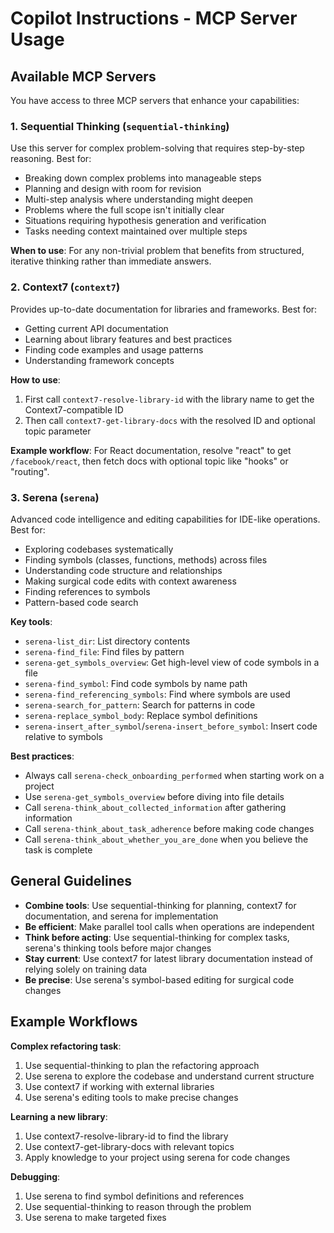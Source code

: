 # Copilot Instructions - MCP Server Usage

## Available MCP Servers

You have access to three MCP servers that enhance your capabilities:

### 1. Sequential Thinking (`sequential-thinking`)
Use this server for complex problem-solving that requires step-by-step reasoning. Best for:
- Breaking down complex problems into manageable steps
- Planning and design with room for revision
- Multi-step analysis where understanding might deepen
- Problems where the full scope isn't initially clear
- Situations requiring hypothesis generation and verification
- Tasks needing context maintained over multiple steps

**When to use**: For any non-trivial problem that benefits from structured, iterative thinking rather than immediate answers.

### 2. Context7 (`context7`)
Provides up-to-date documentation for libraries and frameworks. Best for:
- Getting current API documentation
- Learning about library features and best practices
- Finding code examples and usage patterns
- Understanding framework concepts

**How to use**:
1. First call `context7-resolve-library-id` with the library name to get the Context7-compatible ID
2. Then call `context7-get-library-docs` with the resolved ID and optional topic parameter

**Example workflow**: For React documentation, resolve "react" to get `/facebook/react`, then fetch docs with optional topic like "hooks" or "routing".

### 3. Serena (`serena`)
Advanced code intelligence and editing capabilities for IDE-like operations. Best for:
- Exploring codebases systematically
- Finding symbols (classes, functions, methods) across files
- Understanding code structure and relationships
- Making surgical code edits with context awareness
- Finding references to symbols
- Pattern-based code search

**Key tools**:
- `serena-list_dir`: List directory contents
- `serena-find_file`: Find files by pattern
- `serena-get_symbols_overview`: Get high-level view of code symbols in a file
- `serena-find_symbol`: Find code symbols by name path
- `serena-find_referencing_symbols`: Find where symbols are used
- `serena-search_for_pattern`: Search for patterns in code
- `serena-replace_symbol_body`: Replace symbol definitions
- `serena-insert_after_symbol`/`serena-insert_before_symbol`: Insert code relative to symbols

**Best practices**:
- Always call `serena-check_onboarding_performed` when starting work on a project
- Use `serena-get_symbols_overview` before diving into file details
- Call `serena-think_about_collected_information` after gathering information
- Call `serena-think_about_task_adherence` before making code changes
- Call `serena-think_about_whether_you_are_done` when you believe the task is complete

## General Guidelines

- **Combine tools**: Use sequential-thinking for planning, context7 for documentation, and serena for implementation
- **Be efficient**: Make parallel tool calls when operations are independent
- **Think before acting**: Use sequential-thinking for complex tasks, serena's thinking tools before major changes
- **Stay current**: Use context7 for latest library documentation instead of relying solely on training data
- **Be precise**: Use serena's symbol-based editing for surgical code changes

## Example Workflows

**Complex refactoring task**:
1. Use sequential-thinking to plan the refactoring approach
2. Use serena to explore the codebase and understand current structure
3. Use context7 if working with external libraries
4. Use serena's editing tools to make precise changes

**Learning a new library**:
1. Use context7-resolve-library-id to find the library
2. Use context7-get-library-docs with relevant topics
3. Apply knowledge to your project using serena for code changes

**Debugging**:
1. Use serena to find symbol definitions and references
2. Use sequential-thinking to reason through the problem
3. Use serena to make targeted fixes
